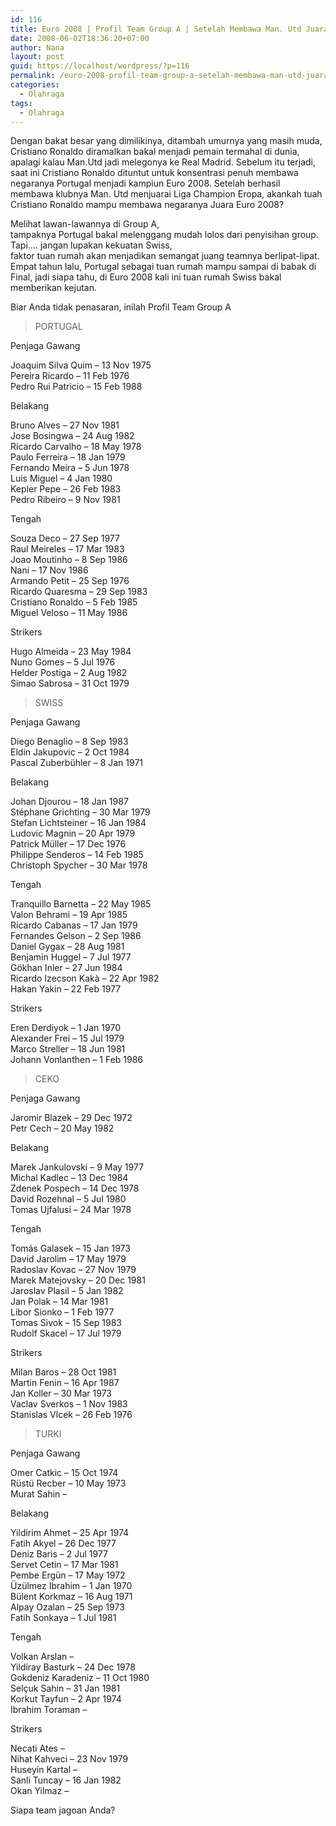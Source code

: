 ```yaml
---
id: 116
title: Euro 2008 | Profil Team Group A | Setelah Membawa Man. Utd Juara Liga Champion akankah Cristiano Ronaldo Membawa Portugal Juara Euro 2008?
date: 2008-06-02T18:36:20+07:00
author: Nana
layout: post
guid: https://localhost/wordpress/?p=116
permalink: /euro-2008-profil-team-group-a-setelah-membawa-man-utd-juara-loga-champion-akankah-cristiano-ronaldo-membawa-portugal-juara-euro-2008/
categories:
  - Olahraga
tags:
  - Olahraga
---
```

Dengan bakat besar yang dimilikinya, ditambah umurnya yang masih muda, Cristiano Ronaldo diramalkan bakal menjadi pemain termahal di dunia, apalagi kalau Man.Utd jadi melegonya ke Real Madrid. Sebelum itu terjadi, saat ini Cristiano Ronaldo dituntut untuk konsentrasi penuh membawa negaranya Portugal menjadi kampiun Euro 2008. Setelah berhasil membawa klubnya Man. Utd menjuarai Liga Champion Eropa, akankah tuah Cristiano Ronaldo mampu membawa negaranya Juara Euro 2008?

Melihat lawan-lawannya di Group A,  
tampaknya Portugal bakal melenggang mudah lolos dari penyisihan group. Tapi.… jangan lupakan kekuatan Swiss,  
faktor tuan rumah akan menjadikan semangat juang teamnya berlipat-lipat. Empat tahun lalu, Portugal sebagai tuan rumah mampu sampai di babak di Final, jadi siapa tahu, di Euro 2008 kali ini tuan rumah Swiss bakal memberikan kejutan.

Biar Anda tidak penasaran, inilah Profil Team Group A

> PORTUGAL

Penjaga Gawang

Joaquim Silva Quim &#8211; 13 Nov 1975  
Pereira Ricardo &#8211; 11 Feb 1976  
Pedro Rui Patricio &#8211; 15 Feb 1988

Belakang

Bruno Alves &#8211; 27 Nov 1981  
Jose Bosingwa &#8211; 24 Aug 1982  
Ricardo Carvalho &#8211; 18 May 1978  
Paulo Ferreira &#8211; 18 Jan 1979  
Fernando Meira &#8211; 5 Jun 1978  
Luis Miguel &#8211; 4 Jan 1980  
Kepler Pepe &#8211; 26 Feb 1983  
Pedro Ribeiro &#8211; 9 Nov 1981

Tengah

Souza Deco &#8211; 27 Sep 1977  
Raul Meireles &#8211; 17 Mar 1983  
Joao Moutinho &#8211; 8 Sep 1986  
Nani &#8211; 17 Nov 1986  
Armando Petit &#8211; 25 Sep 1976  
Ricardo Quaresma &#8211; 29 Sep 1983  
Cristiano Ronaldo &#8211; 5 Feb 1985  
Miguel Veloso &#8211; 11 May 1986

Strikers

Hugo Almeida &#8211; 23 May 1984  
Nuno Gomes &#8211; 5 Jul 1976  
Helder Postiga &#8211; 2 Aug 1982  
Simao Sabrosa &#8211; 31 Oct 1979

> SWISS

Penjaga Gawang

Diego Benaglio &#8211; 8 Sep 1983  
Eldin Jakupovic &#8211; 2 Oct 1984  
Pascal Zuberbühler &#8211; 8 Jan 1971

Belakang

Johan Djourou &#8211; 18 Jan 1987  
Stéphane Grichting &#8211; 30 Mar 1979  
Stefan Lichtsteiner &#8211; 16 Jan 1984  
Ludovic Magnin &#8211; 20 Apr 1979  
Patrick Müller &#8211; 17 Dec 1976  
Philippe Senderos &#8211; 14 Feb 1985  
Christoph Spycher &#8211; 30 Mar 1978

Tengah

Tranquillo Barnetta &#8211; 22 May 1985  
Valon Behrami &#8211; 19 Apr 1985  
Ricardo Cabanas &#8211; 17 Jan 1979  
Fernandes Gelson &#8211; 2 Sep 1986  
Daniel Gygax &#8211; 28 Aug 1981  
Benjamin Huggel &#8211; 7 Jul 1977  
Gökhan Inler &#8211; 27 Jun 1984  
Ricardo Izecson Kakà &#8211; 22 Apr 1982  
Hakan Yakin &#8211; 22 Feb 1977

Strikers

Eren Derdiyok &#8211; 1 Jan 1970  
Alexander Frei &#8211; 15 Jul 1979  
Marco Streller &#8211; 18 Jun 1981  
Johann Vonlanthen &#8211; 1 Feb 1986

> CEKO

Penjaga Gawang

Jaromir Blazek &#8211; 29 Dec 1972  
Petr Cech &#8211; 20 May 1982

Belakang

Marek Jankulovski &#8211; 9 May 1977  
Michal Kadlec &#8211; 13 Dec 1984  
Zdenek Pospech &#8211; 14 Dec 1978  
David Rozehnal &#8211; 5 Jul 1980  
Tomas Ujfalusi &#8211; 24 Mar 1978

Tengah

Tomás Galasek &#8211; 15 Jan 1973  
David Jarolim &#8211; 17 May 1979  
Radoslav Kovac &#8211; 27 Nov 1979  
Marek Matejovsky &#8211; 20 Dec 1981  
Jaroslav Plasil &#8211; 5 Jan 1982  
Jan Polak &#8211; 14 Mar 1981  
Libor Sionko &#8211; 1 Feb 1977  
Tomas Sivok &#8211; 15 Sep 1983  
Rudolf Skacel &#8211; 17 Jul 1979

Strikers

Milan Baros &#8211; 28 Oct 1981  
Martin Fenin &#8211; 16 Apr 1987  
Jan Koller &#8211; 30 Mar 1973  
Vaclav Sverkos &#8211; 1 Nov 1983  
Stanislas Vlcek &#8211; 26 Feb 1976

> TURKI

Penjaga Gawang

Omer Catkic &#8211; 15 Oct 1974  
Rüstü Recber &#8211; 10 May 1973  
Murat Sahin &#8211;

Belakang

Yildirim Ahmet &#8211; 25 Apr 1974  
Fatih Akyel &#8211; 26 Dec 1977  
Deniz Baris &#8211; 2 Jul 1977  
Servet Cetin &#8211; 17 Mar 1981  
Pembe Ergün &#8211; 17 May 1972  
Üzülmez Ibrahim &#8211; 1 Jan 1970  
Bülent Korkmaz &#8211; 16 Aug 1971  
Alpay Ozalan &#8211; 25 Sep 1973  
Fatih Sonkaya &#8211; 1 Jul 1981

Tengah

Volkan Arslan &#8211;  
Yildiray Basturk &#8211; 24 Dec 1978  
Gokdeniz Karadeniz &#8211; 11 Oct 1980  
Selçuk Sahin &#8211; 31 Jan 1981  
Korkut Tayfun &#8211; 2 Apr 1974  
Ibrahim Toraman &#8211;

Strikers

Necati Ates &#8211;  
Nihat Kahveci &#8211; 23 Nov 1979  
Huseyin Kartal &#8211;  
Sanli Tuncay &#8211; 16 Jan 1982  
Okan Yilmaz &#8211;

Siapa team jagoan Anda?